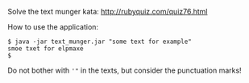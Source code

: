 Solve the text munger kata: http://rubyquiz.com/quiz76.html

How to use the application:

    $ java -jar text_munger.jar "some text for example"
    smoe txet for elpmaxe
    $

Do not bother with `'"` in the texts, but consider the punctuation marks!